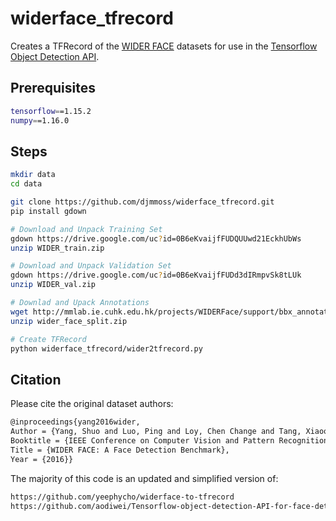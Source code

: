 # widerface_tfrecord

Creates a TFRecord of the [WIDER FACE](http://shuoyang1213.me/WIDERFACE/) datasets for use in the [Tensorflow Object Detection API](https://github.com/tensorflow/models/tree/master/research/object_detection).

## Prerequisites

```bash
tensorflow==1.15.2
numpy==1.16.0
```

## Steps

```bash
mkdir data
cd data

git clone https://github.com/djmmoss/widerface_tfrecord.git
pip install gdown

# Download and Unpack Training Set
gdown https://drive.google.com/uc?id=0B6eKvaijfFUDQUUwd21EckhUbWs
unzip WIDER_train.zip

# Download and Unpack Validation Set
gdown https://drive.google.com/uc?id=0B6eKvaijfFUDd3dIRmpvSk8tLUk
unzip WIDER_val.zip

# Downlad and Upack Annotations
wget http://mmlab.ie.cuhk.edu.hk/projects/WIDERFace/support/bbx_annotation/wider_face_split.zip
unzip wider_face_split.zip

# Create TFRecord
python widerface_tfrecord/wider2tfrecord.py
```
## Citation

Please cite the original dataset authors:

```bash
@inproceedings{yang2016wider,
Author = {Yang, Shuo and Luo, Ping and Loy, Chen Change and Tang, Xiaoou},
Booktitle = {IEEE Conference on Computer Vision and Pattern Recognition (CVPR)},
Title = {WIDER FACE: A Face Detection Benchmark},
Year = {2016}}
```

The majority of this code is an updated and simplified version of:
```bash
https://github.com/yeephycho/widerface-to-tfrecord
https://github.com/aodiwei/Tensorflow-object-detection-API-for-face-detcetion
```

